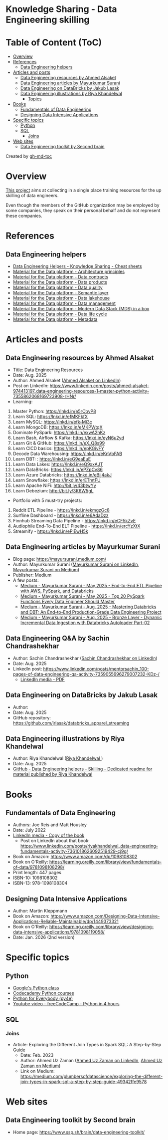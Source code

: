 Knowledge Sharing - Data Engineering skilling
=============================================

# Table of Content (ToC)
* [Overview](#overview)
* [References](#references)
  * [Data Engineering helpers](#data-engineering-helpers)
* [Articles and posts](#articles-and-posts)
  * [Data Engineering resources by Ahmed Alsaket](#data-engineering-resources-by-ahmed-alsaket)
  * [Data Engineering articles by Mayurkumar Surani](#data-engineering-articles-by-mayurkumar-surani)
  * [Data Engineering on DataBricks by Jakub Lasak](#data-engineering-on-databricks-by-jakub-lasak)
  * [Data Engineering illustrations by Riya Khandelwal](#data-engineering-illustrations-by-riya-khandelwal)
    * [Topics](#topics)
* [Books](#books)
  * [Fundamentals of Data Engineering](#fundamentals-of-data-engineering)
  * [Designing Data Intensive Applications](#designing-data-intensive-applications)
* [Specific topics](#specific-topics)
  * [Python](#python)
  * [SQL](#sql)
    * [Joins](#joins)
* [Web sites](#web-sites)
  * [Data Engineering toolkit by Second brain](#data-engineering-toolkit-by-second-brain)

Created by [gh-md-toc](https://github.com/ekalinin/github-markdown-toc.go)

# Overview
[This project](https://github.com/data-engineering-helpers/data-engineering-skilling)
aims at collecting in a single place training resources for the up skilling
of data engineers.

Even though the members of the GitHub organization may be employed by
some companies, they speak on their personal behalf and do not represent
these companies.

# References

## Data Engineering helpers
* [Data Engineering Helpers - Knowledge Sharing - Cheat sheets](https://github.com/data-engineering-helpers/ks-cheat-sheets)
* [Material for the Data platform - Architecture principles](https://github.com/data-engineering-helpers/architecture-principles)
* [Material for the Data platform - Data contracts](https://github.com/data-engineering-helpers/data-contracts)
* [Material for the Data platform - Data products](https://github.com/data-engineering-helpers/data-products)
* [Material for the Data platform - Data quality](https://github.com/data-engineering-helpers/data-quality)
* [Material for the Data platform - Semantic layer](https://github.com/data-engineering-helpers/semantic-layer)
* [Material for the Data platform - Data lakehouse](https://github.com/data-engineering-helpers/data-lakehouse)
* [Material for the Data platform - Data management](https://github.com/data-engineering-helpers/data-management)
* [Material for the Data platform - Modern Data Stack (MDS) in a box](https://github.com/data-engineering-helpers/mds-in-a-box)
* [Material for the Data platform - Data life cycle](https://github.com/data-engineering-helpers/data-life-cycle)
* [Material for the Data platform - Metadata](https://github.com/data-engineering-helpers/metadata)

# Articles and posts

## Data Engineering resources by Ahmed Alsaket
* Title: Data Engineering Resources
* Date: Aug. 2025
* Author: Ahmed Alsaket
  ([Ahmed Alsaket on LinkedIn](https://www.linkedin.com/in/ahmed-alsaket-974413197/))
* Post on LinkedIn:
  https://www.linkedin.com/posts/ahmed-alsaket-974413197_data-engineering-resources-1-master-python-activity-7355862068169723908-rHNr/
* Learning:
1. Master Python: https://lnkd.in/e5rCbvP8
2. Learn SQL: https://lnkd.in/efMKFkfX
3. Learn MySQL: https://lnkd.in/efk-Mi3c
4. Learn MongoDB: https://lnkd.in/eMKPWtqX
5. Dominate PySpark: https://lnkd.in/exwA2hKz
6. Learn Bash, Airflow & Kafka: https://lnkd.in/eyN6u2yd
7. Learn Git & GitHub: https://lnkd.in/eX_Q8s99
8. Learn CICD basics: https://lnkd.in/epKGivFY
9. Decode Data Warehousing: https://lnkd.in/eKnVbFAB
10. Learn DBT: : https://lnkd.in/eG9eaEuE
11. Learn Data Lakes: https://lnkd.in/eQ9xxAJT
12. Learn DataBricks: https://lnkd.in/ePZpCv86
13. Learn Azure Databricks: https://lnkd.in/eBij4akJ
14. Learn Snowflake: https://lnkd.in/erETmtFU
15. Learn Apache NiFi: http://bit.ly/43btwYy
16. Learn Debezium: http://bit.ly/3K6W5gL
* Portfolio with 5 must-try projects:
1. Reddit ETL Pipeline - https://lnkd.in/ekmgzGc8
2. Surfline Dashboard - https://lnkd.in/e6AdaDzz
3. Finnhub Streaming Data Pipeline - https://lnkd.in/eCF5kZvE
4. Audiophile End-To-End ELT Pipeline - https://lnkd.in/ercYzXtX
5. Streamify - https://lnkd.in/ePiEwH5k

## Data Engineering articles by Mayurkumar Surani
* Blog page: https://mayursurani.medium.com/
* Author: Mayurkumar Surani
  ([Mayurkumar Surani on LinkedIn](https://www.linkedin.com/in/suranimayur/),
  [Mayurkumar Surani on Medium](https://mayursurani.medium.com/))
* Publisher: Medium
* A few posts:
  * [Medium - Mayurkumar Surani - May 2025 - End-to-End ETL Pipeline with AWS, PySpark, and Databricks](https://mayursurani.medium.com/end-to-end-etl-pipeline-for-banking-domain-with-aws-pyspark-and-databricks-f57ff1ce90e4)
  * [Medium - Mayurkumar Surani - May 2025 - Top 20 PySpark Functions Every Data Engineer Should Master](https://mayursurani.medium.com/top-20-pyspark-functions-every-data-engineer-should-master-84d3f9640138)
  * [Medium - Mayurkumar Surani - Aug. 2025 - Mastering Databricks and DBT: An End-to-End Production-Grade Data Engineering Project](https://mayursurani.medium.com/bronze-layer-dynamic-incremental-data-ingestion-with-databricks-autoloader-part-02-4a0198a7570b)
  * [Medium - Mayurkumar Surani - Aug. 2025 - Bronze Layer - Dynamic Incremental Data Ingestion with Databricks Autoloader Part-02](https://mayursurani.medium.com/bronze-layer-dynamic-incremental-data-ingestion-with-databricks-autoloader-part-02-4a0198a7570b)

## Data Engineering Q&A by Sachin Chandrashekhar
* Author: Sachin Chandrashekhar
  ([Sachin Chandrashekhar on LinkedIn](https://www.linkedin.com/in/mentorsachin/))
* Date: Aug. 2025
* LinkedIn post: https://www.linkedin.com/posts/mentorsachin_100-pages-of-data-engineering-qa-activity-7359055696279007232-KDz-/
  * [LinkedIn media - PDF](https://media.licdn.com/dms/document/media/v2/D4E1FAQHiBwjr2tgVog/feedshare-document-pdf-analyzed/B4EZh1P3pAGwAc-/0/1754313758791?e=1755734400&v=beta&t=lvTBRnV8R3fbreuITL9IEuxNMmwn17VcVXhMqlIvTEI)

## Data Engineering on DataBricks by Jakub Lasak
* Author:
* Date: Aug. 2025
* GitHub repository: https://github.com/jrlasak/databricks_apparel_streaming

## Data Engineering illustrations by Riya Khandelwal
* Author: Riya Khandelwal
  ([Riya Khandelwal ](https://www.linkedin.com/in/riyakhandelwal/))
* Date: Aug. 2025
* [GitHub - Data Engineering helpers - Skilling - Dedicated readme for material published by Riya Khandelwal](https://github.com/data-engineering-helpers/data-engineering-skilling/blob/main/Data-Engineering-by-Riya-Khandelwal.md)

# Books

## Fundamentals of Data Engineering
* Authors: Joe Reis and Matt Housley
* Date: July 2022
* [LinkedIn media - Copy of the book](https://media.licdn.com/dms/document/media/v2/D561FAQHeWLitIfAouw/feedshare-document-pdf-analyzed/B56ZiO0gOuHQAY-/0/1754742799397?e=1755734400&v=beta&t=ZZ2dXqoNyFhHhFx28RCN4lK89gKaAp7MfyHjbH8uz2s)
  * Post on LinkedIn about that book: https://www.linkedin.com/posts/riyakhandelwal_data-engineering-fundamentals-activity-7361018626092519429-cj9g/
* Book on Amazon: https://www.amazon.com/dp/1098108302
* Book on O'Reilly: https://learning.oreilly.com/library/view/fundamentals-of-data/9781098108298/
* Print length: 447 pages
* ISBN-10: 1098108302
* ISBN-13: 978-1098108304

## Designing Data Intensive Applications
* Author: Martin Kleppmann
* Book on Amazon: https://www.amazon.com/Designing-Data-Intensive-Applications-Reliable-Maintainable/dp/1449373321
* Book on O'Reilly: https://learning.oreilly.com/library/view/designing-data-intensive-applications/9781098119058/
* Date: Jan. 2026 (2nd version)

# Specific topics

## Python
* [Google's Python class](https://developers.google.com/edu/python)
* [Codecademy Python courses](https://www.codecademy.com/catalog/language/python)
* [Python for Everybody (py4e)](https://www.py4e.com/)
* [Youtube video - freeCodeCamp - Python in 4 hours](https://www.youtube.com/watch?v=rfscVS0vtbw)

## SQL

### Joins
* Article: Exploring the Different Join Types in Spark SQL: A Step-by-Step Guide
  * Date: Feb. 2023
  * Author: Ahmed Uz Zaman
    ([Ahmed Uz Zaman on LinkedIn](https://www.linkedin.com/in/ahmed-uz-zaman/),
    [Ahmed Uz Zaman on Medium](https://medium.com/@uzzaman.ahmed))
  * Link on Medium:
    https://medium.com/plumbersofdatascience/exploring-the-different-join-types-in-spark-sql-a-step-by-step-guide-49342ffe9578
 
# Web sites

## Data Engineering toolkit by Second brain
* Home page: https://www.ssp.sh/brain/data-engineering-toolkit/
